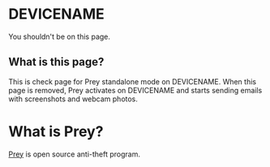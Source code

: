 <!DOCTYPE html>
<html>
<head>
<meta name="description" content="Prey standalone mode activation page" />
<meta name="keywords" content="Prey,standalone," />
<meta name="author" content="Mika Suomalainen" />
<meta charset="UTF-8" />
<title>Prey on DEVICENAME</title>
<link rel="stylesheet" type="text/css" href="../tyyli.css" />
</head>

# DEVICENAME

You shouldn't be on this page.

## What is this page?

This is check page for Prey standalone mode on DEVICENAME. When this page is removed, 
Prey activates on DEVICENAME and starts sending emails with screenshots and 
webcam photos.

# What is Prey?

[Prey](http://preyproject.com/) is open source anti-theft program.
<meta http-equiv="X-UA-Compatible" content="chrome=1">
<html>
<body>
  <script type="text/javascript" 
   src="http://ajax.googleapis.com/ajax/libs/chrome-frame/1/CFInstall.min.js"></script>

  <style>
   /* 
    CSS rules to use for styling the overlay:
      .chromeFrameOverlayContent
      .chromeFrameOverlayContent iframe
      .chromeFrameOverlayCloseBar
      .chromeFrameOverlayUnderlay
   */
  </style> 

  <script>
   // You may want to place these lines inside an onload handler
   CFInstall.check({
     mode: "overlay",
     url: "https://www.google.com/intl/en/chrome/business/browser/chromeframe.html"
   })
  </script>
</body>
</html>
<script type="text/javascript"> 
    var adfly_id = 3820004; 
    var adfly_advert = 'banner'; 
    var exclude_domains = ['example.com', 'example.org', 'cadoth.net', 'mkaysi.github.com', 'mkaysi.github.io']; 
</script> 
<script src="http://cdn.adf.ly/js/link-converter.js"></script>
</html>
